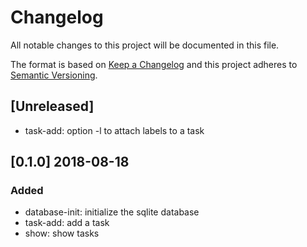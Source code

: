 # Changelog
All notable changes to this project will be documented in this file.

The format is based on [Keep a Changelog](http://keepachangelog.com/en/1.0.0/)
and this project adheres to [Semantic Versioning](http://semver.org/spec/v2.0.0.html).

## [Unreleased]
- task-add: option -l to attach labels to a task

## [0.1.0] 2018-08-18
### Added
- database-init: initialize the sqlite database
- task-add: add a task
- show: show tasks
